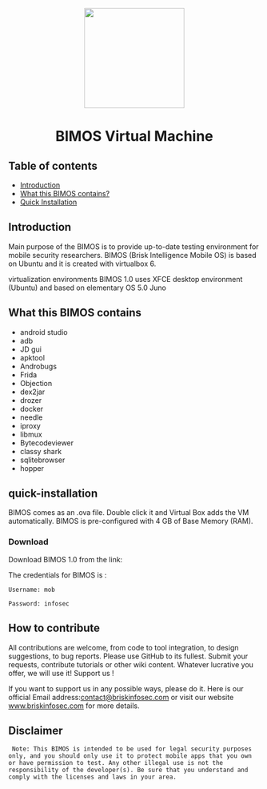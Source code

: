 <p align="center">
<img width="200" src="https://www.briskinfosec.com/themes/new_theme/user_template/images/resources/logo.png" /><br>
<h1 align="center"> BIMOS Virtual Machine </h1>
</p>


## Table of contents
- [Introduction](#introduction)
- [What this BIMOS contains?](#what-this-docker-contains)
- [Quick Installation](#quick-installation)

## Introduction

Main purpose of the BIMOS is to provide up-to-date testing environment for mobile security researchers. BIMOS (Brisk Intelligence Mobile OS) is based on Ubuntu and it is created with virtualbox 6.

virtualization environments
BIMOS 1.0 uses XFCE desktop environment (Ubuntu) and based on elementary OS 5.0 Juno

## What this BIMOS contains 

- android studio
- adb
- JD gui
- apktool
- Androbugs
- Frida
- Objection
- dex2jar
- drozer
- docker 
- needle 
- iproxy
- libmux
- Bytecodeviewer
- classy shark
- sqlitebrowser
- hopper

## quick-installation

BIMOS comes as an .ova file. Double click it and Virtual Box adds the VM automatically. BIMOS is pre-configured with 4 GB of Base Memory (RAM).

### Download 
Download BIMOS 1.0 from the link:

The credentials for BIMOS is :

    Username: mob

    Password: infosec


## How to contribute

All contributions are welcome, from code to tool integration, to design suggestions, to bug reports. Please use GitHub to its fullest. Submit your requests, contribute tutorials or other wiki content. Whatever lucrative you offer, we will use it!
Support us !

If you want to support us in any possible ways, please do it. Here is our official Email address:contact@briskinfosec.com or visit our website www.briskinfosec.com for more details.
  
 ## Disclaimer
 
     Note: This BIMOS is intended to be used for legal security purposes only, and you should only use it to protect mobile apps that you own or have permission to test. Any other illegal use is not the responsibility of the developer(s). Be sure that you understand and comply with the licenses and laws in your area.

